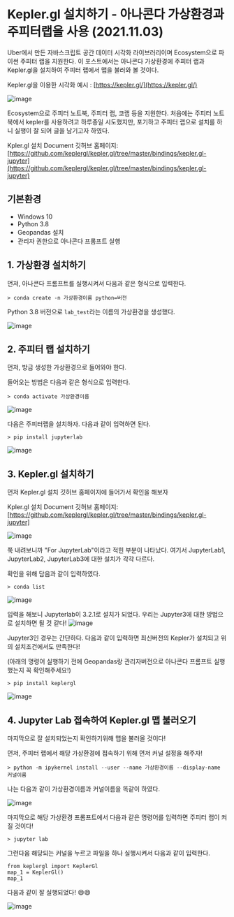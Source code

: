 ﻿# Kepler.gl 설치하기 - 아나콘다 가상환경과 주피터랩을 사용 (2021.11.03)
Uber에서 만든 자바스크립트 공간 데이터 시각화 라이브러리이며 Ecosystem으로 파이썬 주피터 랩을 지원한다. 이 포스트에서는 아나콘다 가상환경에 주피터 랩과 Kepler.gl을 설치하여 주피터 랩에서 맵을 불러와 볼 것이다.

Kepler.gl을 이용한 시각화 예시 : [https://kepler.gl/](https://kepler.gl/)

![image](https://user-images.githubusercontent.com/43924464/140012676-daa447c2-78d6-46c1-8386-c805c244cd2e.png)


Ecosystem으로 주피터 노트북, 주피터 랩, 코랩 등을 지원한다. 처음에는 주피터 노트북에서 kepler를 사용하려고 하루종일 시도했지만, 포기하고 주피터 랩으로 설치를 하니 실행이 잘 되어 글을 남기고자 하였다.

Kpler.gl 설치  Document 깃허브 홈페이지: [https://github.com/keplergl/kepler.gl/tree/master/bindings/kepler.gl-jupyter](https://github.com/keplergl/kepler.gl/tree/master/bindings/kepler.gl-jupyter)


##  기본환경
- Windows 10
- Python 3.8
- Geopandas 설치
- 관리자 권한으로 아나콘다 프롬프트 실행


## 1. 가상환경 설치하기

먼저, 아나콘다 프롬프트를 실행시켜서 다음과 같은 형식으로 입력한다.

	> conda create -n 가상환경이름 python=버전

Python 3.8 버전으로  `lab_test`라는 이름의 가상환경을 생성했다.

![image](https://user-images.githubusercontent.com/43924464/140015192-287cb3cf-67d6-48f4-b4c6-f71e31a5b939.png)


## 2. 주피터 랩 설치하기

먼저, 방금 생성한 가상환경으로 들어와야 한다.

들어오는 방법은 다음과 같은 형식으로 입력한다.

	> conda activate 가상환경이름

![image](https://user-images.githubusercontent.com/43924464/140014916-7a9890ad-d515-4667-ada3-9af4bcab40d8.png)

다음은 주피터랩을 설치하자. 다음과 같이 입력하면 된다.

	> pip install jupyterlab

![image](https://user-images.githubusercontent.com/43924464/140014799-9f322d4e-4690-4d95-875f-980b67374cd7.png)


## 3. Kepler.gl 설치하기

먼저 Kepler.gl 설치 깃허브 홈페이지에 들어가서 확인을 해보자

Kpler.gl 설치  Document 깃허브 홈페이지: [https://github.com/keplergl/kepler.gl/tree/master/bindings/kepler.gl-jupyter]

![image](https://user-images.githubusercontent.com/43924464/140016155-69d904fd-4e51-4cbe-9e87-46cb1b3c6f08.png)

쭉 내려보니까 "For JupyterLab"이라고 적힌 부분이 나타났다. 여기서 JupyterLab1, JupyterLab2, JupyterLab3에 대한 설치가 각각 다르다.

확인을 위해 담음과 같이 입력하였다.

	> conda list

![image](https://user-images.githubusercontent.com/43924464/140016048-6198b690-6b83-441f-a200-b6bd535c6f85.png)

입력을 해보니 Jupyterlab이 3.2.1로 설치가 되었다. 우리는 Jupyter3에 대한 방법으로 설치하면 될 것 같다!
![image](https://user-images.githubusercontent.com/43924464/140016301-129ef85e-ead4-4679-9bfb-ca854a0e4957.png)

Jupyter3인 경우는 간단하다. 다음과 같이 입력하면 최신버전의 Kepler가 설치되고 위의 설치조건에서도 만족한다!

(아래의 명령어 실행하기 전에 Geopandas랑 관리자버전으로 아나콘다 프롬프트 실행했는지 꼭 확인해주세요!)

	> pip install keplergl

![image](https://user-images.githubusercontent.com/43924464/140016957-298bedf7-2d27-47ba-b650-d790e5c59e36.png)

## 4. Jupyter Lab 접속하여 Kepler.gl 맵 불러오기

마지막으로 잘 설치되었는지 확인하기위해 맵을 불러올 것이다!

먼저, 주피터 랩에서 해당 가상환경에 접속하기 위해 먼저 커널 설정을 해주자!

	> python -m ipykernel install --user --name 가상환경이름 --display-name 커널이름
  
나는 다음과 같이 가상환경이름과 커널이름을 똑같이 하였다.

![image](https://user-images.githubusercontent.com/43924464/140017815-ffdb7bf8-7c4e-4300-a02b-4ccad0fae1a6.png)

마지막으로 해당 가상환경 프롬프트에서 다음과 같은 명령어를 입력하면 주피터 랩이 켜질 것이다!

	> jupyter lab
	
그런다음 해당되는 커널을 누르고 파일을 하나 실행시켜서 다음과 같이 입력한다.

	from keplergl import KeplerGl
	map_1 = KeplerGl()
	map_1
	
다음과 같이 잘 실행되었다! 😄😄

![image](https://user-images.githubusercontent.com/43924464/140018038-fa0659e2-7a05-49fe-b3f8-f6b7b6b7e7d1.png)
